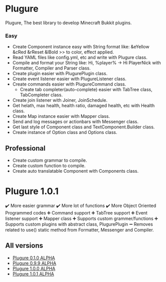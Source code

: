 # Plugure
Plugure, The best library to develop Minecraft Bukkit plugins.

### Easy
- Create Component instance easy with String format like: &eYellow &cRed &rReset &lBold >> to color, effect applied.
- Read YAML files like config.yml, etc and write with Plugure class.
- Compile and format your String like: Hi, %player% -> Hi PlayerNick  with Formatter, Compiler and Parser class.
- Create plugin easier with PlugurePlugin class.
- Create event listener easier with PlugureListener class.
- Create commands easier with PlugureCommand class.
  - Create tab completer(auto-complete) easier with TabTree class, TabCompleter class.
- Create join listener with Joiner, JoinSchedule.
- Get helath, max health, health ratio, damaged health, etc with Health class.
- Create Map instance easier with Mapper class.
- Send and log messages or actionbars with Messenger class.
- Get last style of Component class and TextComponent.Builder class.
- Create instance of Option class and Options class.

## Professional
- Create custom grammar to compile.
- Create custom function to compile.
- Create auto translatable Component with Components class.


# Plugure 1.0.1
✔️ More easier grammar
✔️ More lot of functions
✔️ More Object Oriented Programmed codes
➕ Command support
➕ TabTree support
➕ Event listener support
➕ Mapper class
➕ Supports custom grammer/functions
➕ Supports custom plugins with abstract class, PlugurePlugin
➖ Removes related to use() static method from Formatter, Messenger and Compiler.

## All versions
- [Plugure 0.1.0 ALPHA](/blob/Plugure-0.1.0.jar)
- [Plugure 0.9.9 ALPHA](/blob/Plugure-0.9.9.jar)
- [Plugure 1.0.0 ALPHA](/blob/Plugure-1.0.0.jar)
- [Plugure 1.0.1 ALPHA](/blob/Plugure-1.0.1.jar)
